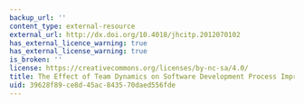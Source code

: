 ```yaml
---
backup_url: ''
content_type: external-resource
external_url: http://dx.doi.org/10.4018/jhcitp.2012070102
has_external_licence_warning: true
has_external_license_warning: true
is_broken: ''
license: https://creativecommons.org/licenses/by-nc-sa/4.0/
title: The Effect of Team Dynamics on Software Development Process Improvement
uid: 39628f89-ce8d-45ac-8435-70daed556fde
---
```

